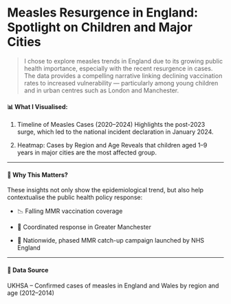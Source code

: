 # Measles Resurgence in England: Spotlight on Children and Major Cities

> I chose to explore measles trends in England due to its growing public health importance, especially with the recent resurgence in cases.
The data provides a compelling narrative linking declining vaccination rates to increased vulnerability — particularly among young children and in urban centres such as London and Manchester.



#### 📊  What I Visualised:

1. Timeline of Measles Cases (2020–2024)
Highlights the post-2023 surge, which led to the national incident declaration in January 2024.

2. Heatmap: Cases by Region and Age
Reveals that children aged 1–9 years in major cities are the most affected group.

---

#### 🧵 Why This Matters?

These insights not only show the epidemiological trend, but also help contextualise the public health policy response:

* 📉 Falling MMR vaccination coverage

* 🏥 Coordinated response in Greater Manchester

* 💉 Nationwide, phased MMR catch-up campaign launched by NHS England

---

#### 🔗 Data Source

UKHSA – Confirmed cases of measles in England and Wales by region and age (2012–2014)
